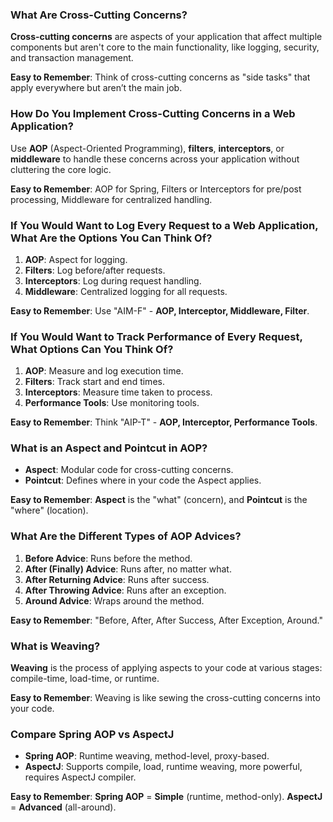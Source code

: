 ### What Are Cross-Cutting Concerns?
**Cross-cutting concerns** are aspects of your application that affect multiple components but aren't core to the main functionality, like logging, security, and transaction management.

**Easy to Remember**: Think of cross-cutting concerns as "side tasks" that apply everywhere but aren’t the main job.

### How Do You Implement Cross-Cutting Concerns in a Web Application?
Use **AOP** (Aspect-Oriented Programming), **filters**, **interceptors**, or **middleware** to handle these concerns across your application without cluttering the core logic.

**Easy to Remember**: AOP for Spring, Filters or Interceptors for pre/post processing, Middleware for centralized handling.

### If You Would Want to Log Every Request to a Web Application, What Are the Options You Can Think Of?
1. **AOP**: Aspect for logging.
2. **Filters**: Log before/after requests.
3. **Interceptors**: Log during request handling.
4. **Middleware**: Centralized logging for all requests.

**Easy to Remember**: Use "AIM-F" - **AOP, Interceptor, Middleware, Filter**.

### If You Would Want to Track Performance of Every Request, What Options Can You Think Of?
1. **AOP**: Measure and log execution time.
2. **Filters**: Track start and end times.
3. **Interceptors**: Measure time taken to process.
4. **Performance Tools**: Use monitoring tools.

**Easy to Remember**: Think "AIP-T" - **AOP, Interceptor, Performance Tools**.

### What is an Aspect and Pointcut in AOP?
- **Aspect**: Modular code for cross-cutting concerns.
- **Pointcut**: Defines where in your code the Aspect applies.

**Easy to Remember**: **Aspect** is the "what" (concern), and **Pointcut** is the "where" (location).

### What Are the Different Types of AOP Advices?
1. **Before Advice**: Runs before the method.
2. **After (Finally) Advice**: Runs after, no matter what.
3. **After Returning Advice**: Runs after success.
4. **After Throwing Advice**: Runs after an exception.
5. **Around Advice**: Wraps around the method.

**Easy to Remember**: "Before, After, After Success, After Exception, Around."

### What is Weaving?
**Weaving** is the process of applying aspects to your code at various stages: compile-time, load-time, or runtime.

**Easy to Remember**: Weaving is like sewing the cross-cutting concerns into your code.

### Compare Spring AOP vs AspectJ
- **Spring AOP**: Runtime weaving, method-level, proxy-based.
- **AspectJ**: Supports compile, load, runtime weaving, more powerful, requires AspectJ compiler.

**Easy to Remember**: **Spring AOP** = **Simple** (runtime, method-only). **AspectJ** = **Advanced** (all-around).